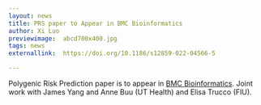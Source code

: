 ```yaml
---
layout: news
title: PRS paper to Appear in BMC Bioinformatics
author: Xi Luo
previewimage:  abcd700x400.jpg
tags: news
externallink:  https://doi.org/10.1186/s12859-022-04566-5

---
```


Polygenic Risk Prediction paper is to appear in [BMC Bioinformatics](https://doi.org/10.1186/s12859-022-04566-5).   Joint work with James Yang and Anne Buu (UT Health) and Elisa Trucco (FIU).